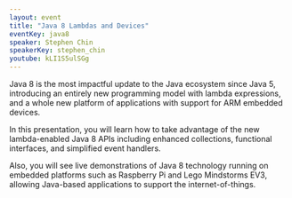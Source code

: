 ```yaml
---
layout: event
title: "Java 8 Lambdas and Devices"
eventKey: java8
speaker: Stephen Chin
speakerKey: stephen_chin
youtube: kLI1S5ulSGg
---
```


Java 8 is the most impactful update to the Java ecosystem since Java 5, introducing an entirely new programming model with lambda expressions, and a whole new platform of applications with support for ARM embedded devices.

In this presentation, you will learn how to take advantage of the new lambda-enabled Java 8 APIs including enhanced collections, functional interfaces, and simplified event handlers.  

Also, you will see live demonstrations of Java 8 technology running on embedded platforms such as Raspberry Pi and Lego Mindstorms EV3, allowing Java-based applications to support the internet-of-things.  